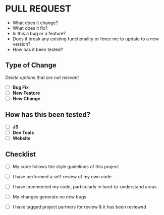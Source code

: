 <h1>PULL REQUEST</h1>

<ul>
  <li>What does it change?</li>
  <li>What does it fix?</li>
  <li>Is this a bug or a feature?</li>
  <li> Does it break any existing functionality or force me to update to a new version?</li>
  <li>How has it been tested?</li>
</ul>

<h2>Type of Change</h2>

_Delete options that are not relevant_

- [ ] **Bug Fix**
- [ ] **New Feature**
- [ ] **New Change**

<h2>How has this been tested?</h2>

- [ ] **JS**
- [ ] **Dev Tools**
- [ ] **Website**

<h2>Checklist</h2>

- [ ] My code follows the style guidelines of this project
- [ ] I have performed a self-review of my own code
- [ ] I have commented my code, particularly in hard-to-understand areas
- [ ] My changes generate no new bugs
- [ ] I have tagged project partners for review & it has been reviewed 



